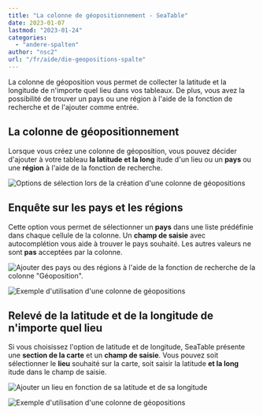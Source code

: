 ```yaml
---
title: "La colonne de géopositionnement - SeaTable"
date: 2023-01-07
lastmod: "2023-01-24"
categories: 
  - "andere-spalten"
author: "nsc2"
url: "/fr/aide/die-geopositions-spalte"
---
```


La colonne de géoposition vous permet de collecter la latitude et la longitude de n'importe quel lieu dans vos tableaux. De plus, vous avez la possibilité de trouver un pays ou une région à l'aide de la fonction de recherche et de l'ajouter comme entrée.

## La colonne de géopositionnement

Lorsque vous créez une colonne de géoposition, vous pouvez décider d'ajouter à votre tableau **la latitude et la long** itude d'un lieu ou un **pays** ou une **région** à l'aide de la fonction de recherche.

![Options de sélection lors de la création d'une colonne de géopositions](https://seatable.io/wp-content/uploads/2023/01/Optionen-beim-Erstellen-einer-Geopositionsspalte.png)

## Enquête sur les pays et les régions

Cette option vous permet de sélectionner un **pays** dans une liste prédéfinie dans chaque cellule de la colonne. Un **champ de saisie** avec autocomplétion vous aide à trouver le pays souhaité. Les autres valeurs ne sont **pas** acceptées par la colonne.

![Ajouter des pays ou des régions à l'aide de la fonction de recherche de la colonne "Géoposition".](https://seatable.io/wp-content/uploads/2023/01/Erhebung-von-Laendern.png)

![Exemple d'utilisation d'une colonne de géopositions](https://seatable.io/wp-content/uploads/2023/01/Beispiel-Geopositions-Spalte-1.png)

## Relevé de la latitude et de la longitude de n'importe quel lieu

Si vous choisissez l'option de latitude et de longitude, SeaTable présente une **section de la carte** et un **champ de saisie**. Vous pouvez soit sélectionner le **lieu** souhaité sur la carte, soit saisir la latitude **et la long** itude dans le champ de saisie.

![Ajouter un lieu en fonction de sa latitude et de sa longitude ](https://seatable.io/wp-content/uploads/2023/01/Erhebung-von-Laengen-und-Breitengraden.png)

![Exemple d'utilisation d'une colonne de géopositions](https://seatable.io/wp-content/uploads/2023/01/Beispiel-2-Geopositionsspalte.png)

